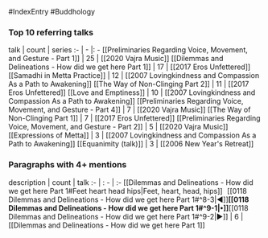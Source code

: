 #IndexEntry #Buddhology

### Top 10 referring talks
talk | count | series
:- | - |: -
[[Preliminaries Regarding Voice, Movement, and Gesture - Part 1]] | 25 | [[2020 Vajra Music]]
[[Dilemmas and Delineations - How did we get here Part 1]] | 17 | [[2017 Eros Unfettered]]
[[Samadhi in Metta Practice]] | 12 | [[2007 Lovingkindness and Compassion As a Path to Awakening]]
[[The Way of Non-Clinging Part 2]] | 11 | [[2017 Eros Unfettered]]
[[Love and Emptiness]] | 10 | [[2007 Lovingkindness and Compassion As a Path to Awakening]]
[[Preliminaries Regarding Voice, Movement, and Gesture - Part 4]] | 7 | [[2020 Vajra Music]]
[[The Way of Non-Clinging Part 1]] | 7 | [[2017 Eros Unfettered]]
[[Preliminaries Regarding Voice, Movement, and Gesture - Part 2]] | 5 | [[2020 Vajra Music]]
[[Expressions of Metta]] | 3 | [[2007 Lovingkindness and Compassion As a Path to Awakening]]
[[Equanimity (talk)]] | 3 | [[2006 New Year's Retreat]]

### Paragraphs with 4+ mentions
description | count | talk
:- | : - | :-
[[Dilemmas and Delineations - How did we get here Part 1#Feet heart head hips\|Feet, heart, head, hips]] &nbsp;&nbsp;[[0118 Dilemmas and Delineations - How did we get here Part 1#^8-3\|◀]]**[[0118 Dilemmas and Delineations - How did we get here Part 1#^9-1\|•]]**[[0118 Dilemmas and Delineations - How did we get here Part 1#^9-2\|▶]] | 6 | [[Dilemmas and Delineations - How did we get here Part 1]]

